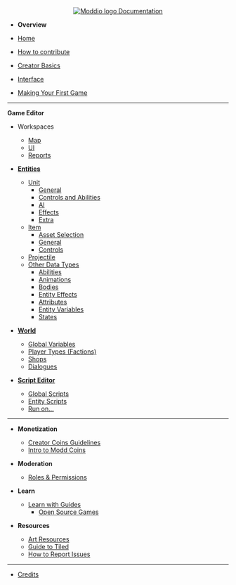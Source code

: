 <!-- docs/_sidebar.md -->

<center>
<a href="https://docs.modd.io">
  <img src="https://www.modd.io/_next/static/media/logo.08e05f95.svg" alt="Moddio logo" style="margin-right: auto;">
  Documentation
</a>
</center>


<!-- markdownlint-disable-next-line MD041 -->
* **Overview**

* [Home](/)
* [How to contribute](how-to-contribute.md)
* [Creator Basics](/overview/overview.md)
* [Interface](overview/interface.md)
* [Making Your First Game](first-game/first-game-tutorial.md)
---
**Game Editor**

  * Workspaces
    * [Map](workspaces/map-editor.md)
    * [UI](workspaces/UI-editor.md)
    * [Reports](workspaces/reports.md)

* **[Entities](using-scripts/entity-types/entity-types.md)**
  * [Unit](using-scripts/entity-types/unit.md)
    * [General](using-scripts/entity-types/unit?id=general)
    * [Controls and Abilities](using-scripts/entity-types/unit?id=controls-and-abilities)
    * [AI](using-scripts/entity-types/unit?id=ai)
    * [Effects](using-scripts/entity-types/unit?id=effects)      
    * [Extra](using-scripts/entity-types/unit?id=extra)
  * [Item](using-scripts/entity-types/item.md)
    * [Asset Selection](using-scripts/entity-types/item?id=asset-selection)
    * [General](using-scripts/entity-types/item?id=general)
    * [Controls](using-scripts/entity-types/item?id=controls)
  * [Projectile](using-scripts/entity-types/projectile.md)
  * [Other Data Types](using-scripts/animations/animations.md)
    * [Abilities](using-scripts/abilities/abilities.md)
    * [Animations](using-scripts/animations/animations.md)
    * [Bodies](using-scripts/bodies/bodies.md)
    * [Entity Effects](using-scripts/entity-effects/entity-effects.md)
    * [Attributes](using-scripts/attributes/attributes.md)
    * [Entity Variables](using-scripts/entity-variables/entity-variables.md)
    * [States](using-scripts/states/states.md)
* **[World](using-scripts/world/world.md)**
  * [Global Variables](using-scripts/world/global-variables.md)
  * [Player Types (Factions)](using-scripts/world/player-types.md)
  * [Shops](using-scripts/world/shops.md)
  * [Dialogues](using-scripts/world/dialogues.md)

* **[Script Editor](using-scripts/script-editor/script-editor.md)**
  * [Global Scripts](using-scripts/script-editor/script-editor.md)
  * [Entity Scripts](using-scripts/script-editor/entity-scripts.md)
  * [Run on...](using-scripts/script-editor/run-on.md)

---

* **Monetization**
  * [Creator Coins Guidelines](creator-coin-guideline.md)
  * [Intro to Modd Coins](monetization/intro-to-coins.md)

* **Moderation**
  * [Roles & Permissions](moderation/roles.md)

* **Learn**
  * [Learn with Guides](guides/guides.md)
    * [Open Source Games](guides/open-source.md)

* **Resources**
  * [Art Resources](more-resources/art-links.md)
  * [Guide to Tiled](more-resources/tiled.md)
  * [How to Report Issues](more-resources/report-issues.md)

---

* [Credits](credits.md)
